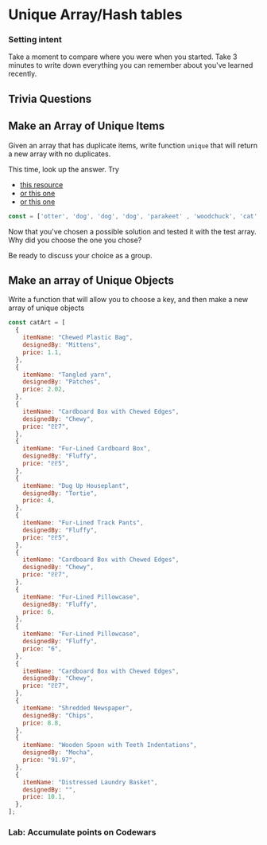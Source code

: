 # Unique Array/Hash tables

### Setting intent

Take a moment to compare where you were when you started. Take 3 minutes to write down everything you can remember about you've learned recently.

## Trivia Questions

## Make an Array of Unique Items

Given an array that has duplicate items, write function `unique` that will return a new array with no duplicates.

This time, look up the answer. Try

- [this resource](https://stackoverflow.com/questions/1960473/get-all-unique-values-in-a-javascript-array-remove-duplicates)
- [or this one](https://stackoverflow.com/questions/2218999/how-to-remove-all-duplicates-from-an-array-of-objects)
- [or this one](https://ajahne.github.io/blog/javascript/2020/02/04/how-to-remove-duplicates-from-an-array-in-javascript.html)

```js
const = ['otter', 'dog', 'dog', 'dog', 'parakeet' , 'woodchuck', 'cat', 'tardigrade', 'dog', 'cat', ]
```

Now that you've chosen a possible solution and tested it with the test array. Why did you choose the one you chose?

Be ready to discuss your choice as a group.

## Make an array of Unique Objects

Write a function that will allow you to choose a key, and then make a new array of unique objects

```js
const catArt = [
  {
    itemName: "Chewed Plastic Bag",
    designedBy: "Mittens",
    price: 1.1,
  },
  {
    itemName: "Tangled yarn",
    designedBy: "Patches",
    price: 2.02,
  },
  {
    itemName: "Cardboard Box with Chewed Edges",
    designedBy: "Chewy",
    price: "♇♇7",
  },
  {
    itemName: "Fur-Lined Cardboard Box",
    designedBy: "Fluffy",
    price: "♇♇5",
  },
  {
    itemName: "Dug Up Houseplant",
    designedBy: "Tortie",
    price: 4,
  },
  {
    itemName: "Fur-Lined Track Pants",
    designedBy: "Fluffy",
    price: "♇♇5",
  },
  {
    itemName: "Cardboard Box with Chewed Edges",
    designedBy: "Chewy",
    price: "♇♇7",
  },
  {
    itemName: "Fur-Lined Pillowcase",
    designedBy: "Fluffy",
    price: 6,
  },
  {
    itemName: "Fur-Lined Pillowcase",
    designedBy: "Fluffy",
    price: "6",
  },
  {
    itemName: "Cardboard Box with Chewed Edges",
    designedBy: "Chewy",
    price: "♇♇7",
  },
  {
    itemName: "Shredded Newspaper",
    designedBy: "Chips",
    price: 8.8,
  },
  {
    itemName: "Wooden Spoon with Teeth Indentations",
    designedBy: "Mocha",
    price: "91.97",
  },
  {
    itemName: "Distressed Laundry Basket",
    designedBy: "",
    price: 10.1,
  },
];
```

### Lab: Accumulate points on Codewars
